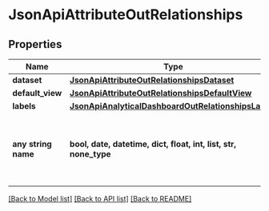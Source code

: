 # JsonApiAttributeOutRelationships


## Properties
Name | Type | Description | Notes
------------ | ------------- | ------------- | -------------
**dataset** | [**JsonApiAttributeOutRelationshipsDataset**](JsonApiAttributeOutRelationshipsDataset.md) |  | [optional] 
**default_view** | [**JsonApiAttributeOutRelationshipsDefaultView**](JsonApiAttributeOutRelationshipsDefaultView.md) |  | [optional] 
**labels** | [**JsonApiAnalyticalDashboardOutRelationshipsLabels**](JsonApiAnalyticalDashboardOutRelationshipsLabels.md) |  | [optional] 
**any string name** | **bool, date, datetime, dict, float, int, list, str, none_type** | any string name can be used but the value must be the correct type | [optional]

[[Back to Model list]](../README.md#documentation-for-models) [[Back to API list]](../README.md#documentation-for-api-endpoints) [[Back to README]](../README.md)


